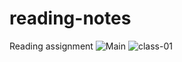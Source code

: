 # reading-notes
Reading assignment
![Main](https://nedal-erekat.github.io/reading-notes/main)
![class-01](https://nedal-erekat.github.io/reading-notes/main/class-01)